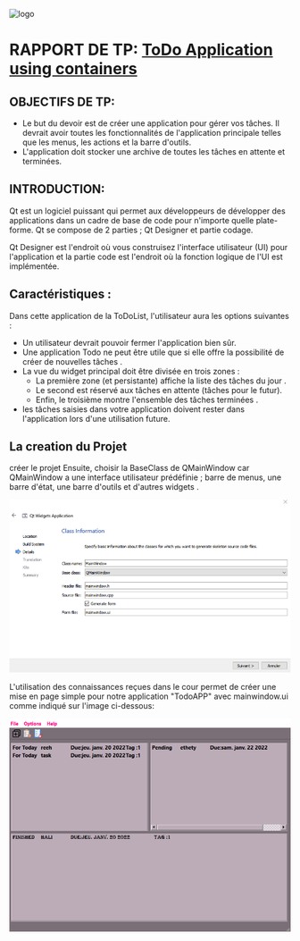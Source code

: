 ![logo](https://ueuromed.org/sites/default/files/2020-02/eidia.png)
# **RAPPORT DE TP: [ToDo Application using containers](https://anassbelcaid.github.io/CS311/todoapp/)**
## OBJECTIFS DE TP:
<ul>
  <li>Le but du devoir est de créer une application pour gérer vos tâches. Il devrait avoir toutes les fonctionnalités de l'application principale telles que
    les menus, les actions et la barre d'outils. </li>
  <li>L'application doit stocker une archive de toutes les tâches en attente et terminées.</li>
</ul>


## INTRODUCTION: 
<p>Qt est un logiciel puissant qui permet aux développeurs de développer des applications dans un cadre de base de code pour n'importe quelle plate-forme.
Qt se compose de 2 parties ; Qt Designer et partie codage.
 </p>
 <p>  Qt Designer est l'endroit où vous construisez l'interface utilisateur (UI) pour l'application et la partie code est l'endroit où la fonction logique de l'UI est implémentée.</p>


## Caractéristiques :

<p>Dans cette application de la ToDoList, l'utilisateur aura les options suivantes :</p>
<ul>
  <li>  Un utilisateur devrait pouvoir fermer l'application bien sûr. </li>
  <li> Une application Todo ne peut être utile que si elle offre la possibilité de créer de nouvelles tâches .  </li>
  <li>  La vue du widget principal doit être divisée en trois zones :
  <ul>
   <li> La première zone (et persistante) affiche la liste des tâches du jour .  </li>
    <li> Le second est réservé aux tâches en attente (tâches pour le futur).  </li>
    <li> Enfin, le troisième montre l'ensemble des tâches terminées .  </li>
  </ul>
  </li>
  <li>  les tâches saisies dans votre application doivent rester dans l'application lors d'une utilisation future.  </li>
</ul>

## La creation du Projet

 créer le projet Ensuite, choisir la BaseClass de QMainWindow  car  QMainWindow a une interface utilisateur prédéfinie ; barre de menus, une barre d'état, une barre d'outils et d'autres widgets .
 


![MainWindow](https://raw.githubusercontent.com/souha-ila/TodoApp/main/main.PNG)

L'utilisation des connaissances reçues dans le cour permet de créer une mise en page simple pour notre application "TodoAPP" avec mainwindow.ui comme indiqué sur l'image ci-dessous:

![MainWindow](https://raw.githubusercontent.com/souha-ila/TodoApp/main/app.PNG)








